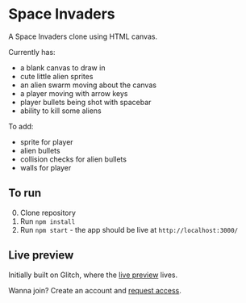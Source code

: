 # Space Invaders

A Space Invaders clone using HTML canvas.

Currently has:
- a blank canvas to draw in
- cute little alien sprites
- an alien swarm moving about the canvas
- a player moving with arrow keys
- player bullets being shot with spacebar
- ability to kill some aliens

To add:
- sprite for player
- alien bullets
- collision checks for alien bullets
- walls for player

## To run

0. Clone repository
0. Run `npm install`
0. Run `npm start` - the app should be live at `http://localhost:3000/`

## Live preview

Initially built on Glitch, where the [live preview](https://enormous-headlight.glitch.me/) lives.

Wanna join? Create an account and [request access](https://glitch.com/edit/#!/enormous-headlight).
